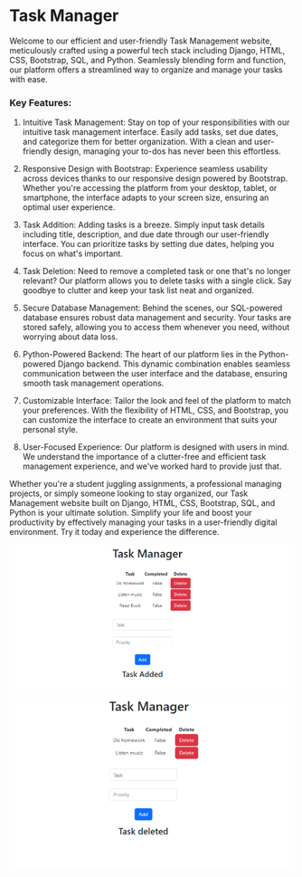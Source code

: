 # Task Manager
Welcome to our efficient and user-friendly Task Management website, meticulously crafted using a powerful tech stack including Django, HTML, CSS, Bootstrap, SQL, and Python. Seamlessly blending form and function, our platform offers a streamlined way to organize and manage your tasks with ease.

### Key Features:

1. Intuitive Task Management:
Stay on top of your responsibilities with our intuitive task management interface. Easily add tasks, set due dates, and categorize them for better organization. With a clean and user-friendly design, managing your to-dos has never been this effortless.

2. Responsive Design with Bootstrap:
Experience seamless usability across devices thanks to our responsive design powered by Bootstrap. Whether you're accessing the platform from your desktop, tablet, or smartphone, the interface adapts to your screen size, ensuring an optimal user experience.

3. Task Addition:
Adding tasks is a breeze. Simply input task details including title, description, and due date through our user-friendly interface. You can prioritize tasks by setting due dates, helping you focus on what's important.

4. Task Deletion:
Need to remove a completed task or one that's no longer relevant? Our platform allows you to delete tasks with a single click. Say goodbye to clutter and keep your task list neat and organized.

5. Secure Database Management:
Behind the scenes, our SQL-powered database ensures robust data management and security. Your tasks are stored safely, allowing you to access them whenever you need, without worrying about data loss.

6. Python-Powered Backend:
The heart of our platform lies in the Python-powered Django backend. This dynamic combination enables seamless communication between the user interface and the database, ensuring smooth task management operations.

7. Customizable Interface:
Tailor the look and feel of the platform to match your preferences. With the flexibility of HTML, CSS, and Bootstrap, you can customize the interface to create an environment that suits your personal style.

8. User-Focused Experience:
Our platform is designed with users in mind. We understand the importance of a clutter-free and efficient task management experience, and we've worked hard to provide just that.

Whether you're a student juggling assignments, a professional managing projects, or simply someone looking to stay organized, our Task Management website built on Django, HTML, CSS, Bootstrap, SQL, and Python is your ultimate solution. Simplify your life and boost your productivity by effectively managing your tasks in a user-friendly digital environment. Try it today and experience the difference.


![Screenshot1](mllive/screenshot1.png) ![Screenshot](mllive/screenshot2.png)



